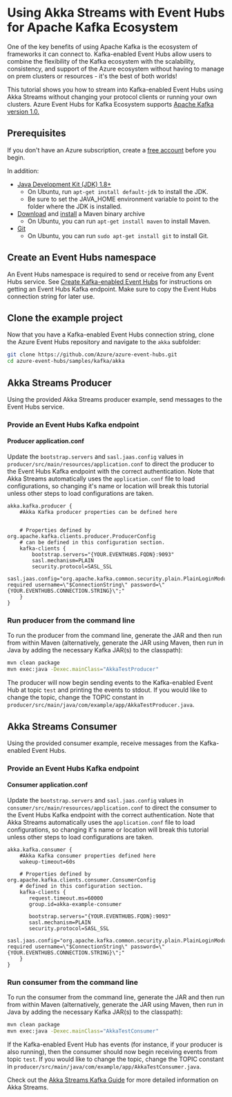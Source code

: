 # Using Akka Streams with Event Hubs for Apache Kafka Ecosystem

One of the key benefits of using Apache Kafka is the ecosystem of frameworks it can connect to. Kafka-enabled Event Hubs allow users to combine the flexibility of the Kafka ecosystem with the scalability, consistency, and support of the Azure ecosystem without having to manage on prem clusters or resources - it's the best of both worlds!

This tutorial shows you how to stream into Kafka-enabled Event Hubs using Akka Streams without changing your protocol clients or running your own clusters. Azure Event Hubs for Kafka Ecosystem supports [Apache Kafka version 1.0.](https://kafka.apache.org/10/documentation.html)

## Prerequisites

If you don't have an Azure subscription, create a [free account](https://azure.microsoft.com/en-us/free/?ref=microsoft.com&utm_source=microsoft.com&utm_medium=docs&utm_campaign=visualstudio) before you begin.

In addition:

* [Java Development Kit (JDK) 1.8+](http://www.oracle.com/technetwork/java/javase/downloads/index.html)
    * On Ubuntu, run `apt-get install default-jdk` to install the JDK.
    * Be sure to set the JAVA_HOME environment variable to point to the folder where the JDK is installed.
* [Download](http://maven.apache.org/download.cgi) and [install](http://maven.apache.org/install.html) a Maven binary archive
    * On Ubuntu, you can run `apt-get install maven` to install Maven.
* [Git](https://www.git-scm.com/downloads)
    * On Ubuntu, you can run `sudo apt-get install git` to install Git.

## Create an Event Hubs namespace

An Event Hubs namespace is required to send or receive from any Event Hubs service. See [Create Kafka-enabled Event Hubs](https://docs.microsoft.com/en-us/azure/event-hubs/event-hubs-create-kafka-enabled) for instructions on getting an Event Hubs Kafka endpoint. Make sure to copy the Event Hubs connection string for later use.

## Clone the example project

Now that you have a Kafka-enabled Event Hubs connection string, clone the Azure Event Hubs repository and navigate to the `akka` subfolder:

```bash
git clone https://github.com/Azure/azure-event-hubs.git
cd azure-event-hubs/samples/kafka/akka
```

## Akka Streams Producer

Using the provided Akka Streams producer example, send messages to the Event Hubs service.

### Provide an Event Hubs Kafka endpoint

#### Producer application.conf

Update the `bootstrap.servers` and `sasl.jaas.config` values in `producer/src/main/resources/application.conf` to direct the producer to the Event Hubs Kafka endpoint with the correct authentication. Note that Akka Streams automatically uses the `application.conf` file to load configurations, so changing it's name or location will break this tutorial unless other steps to load configurations are taken. 

```config
akka.kafka.producer {
    #Akka Kafka producer properties can be defined here


    # Properties defined by org.apache.kafka.clients.producer.ProducerConfig
    # can be defined in this configuration section.
    kafka-clients {
        bootstrap.servers="{YOUR.EVENTHUBS.FQDN}:9093"
        sasl.mechanism=PLAIN
        security.protocol=SASL_SSL
        sasl.jaas.config="org.apache.kafka.common.security.plain.PlainLoginModule required username=\"$ConnectionString\" password=\"{YOUR.EVENTHUBS.CONNECTION.STRING}\";"
    }
}
```

### Run producer from the command line

To run the producer from the command line, generate the JAR and then run from within Maven (alternatively, generate the JAR using Maven, then run in Java by adding the necessary Kafka JAR(s) to the classpath):

```bash
mvn clean package
mvn exec:java -Dexec.mainClass="AkkaTestProducer"
```

The producer will now begin sending events to the Kafka-enabled Event Hub at topic `test` and printing the events to stdout. If you would like to change the topic, change the TOPIC constant in `producer/src/main/java/com/example/app/AkkaTestProducer.java`.

## Akka Streams Consumer

Using the provided consumer example, receive messages from the Kafka-enabled Event Hubs.

### Provide an Event Hubs Kafka endpoint

#### Consumer application.conf

Update the `bootstrap.servers` and `sasl.jaas.config` values in `consumer/src/main/resources/application.conf` to direct the consumer to the Event Hubs Kafka endpoint with the correct authentication. Note that Akka Streams automatically uses the `application.conf` file to load configurations, so changing it's name or location will break this tutorial unless other steps to load configurations are taken. 

```config
akka.kafka.consumer {
    #Akka Kafka consumer properties defined here
    wakeup-timeout=60s

    # Properties defined by org.apache.kafka.clients.consumer.ConsumerConfig
    # defined in this configuration section.
    kafka-clients {
       request.timeout.ms=60000
       group.id=akka-example-consumer

       bootstrap.servers="{YOUR.EVENTHUBS.FQDN}:9093"
       sasl.mechanism=PLAIN
       security.protocol=SASL_SSL
       sasl.jaas.config="org.apache.kafka.common.security.plain.PlainLoginModule required username=\"$ConnectionString\" password=\"{YOUR.EVENTHUBS.CONNECTION.STRING}\";"
    }
}
```

### Run consumer from the command line

To run the consumer from the command line, generate the JAR and then run from within Maven (alternatively, generate the JAR using Maven, then run in Java by adding the necessary Kafka JAR(s) to the classpath):

```bash
mvn clean package
mvn exec:java -Dexec.mainClass="AkkaTestConsumer"
```

If the Kafka-enabled Event Hub has events (for instance, if your producer is also running), then the consumer should now begin receiving events from topic `test`. If you would like to change the topic, change the TOPIC constant in `producer/src/main/java/com/example/app/AkkaTestConsumer.java`.

Check out the [Akka Streams Kafka Guide](https://doc.akka.io/docs/akka-stream-kafka/current/home.html) for more detailed information on Akka Streams.
